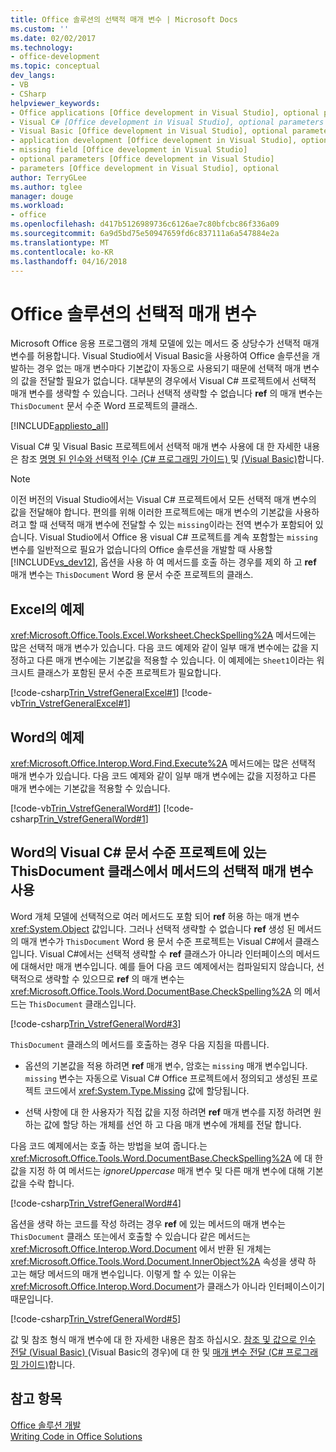 ```yaml
---
title: Office 솔루션의 선택적 매개 변수 | Microsoft Docs
ms.custom: ''
ms.date: 02/02/2017
ms.technology:
- office-development
ms.topic: conceptual
dev_langs:
- VB
- CSharp
helpviewer_keywords:
- Office applications [Office development in Visual Studio], optional parameters
- Visual C# [Office development in Visual Studio], optional parameters
- Visual Basic [Office development in Visual Studio], optional parameters
- application development [Office development in Visual Studio], optional parameters
- missing field [Office development in Visual Studio]
- optional parameters [Office development in Visual Studio]
- parameters [Office development in Visual Studio], optional
author: TerryGLee
ms.author: tglee
manager: douge
ms.workload:
- office
ms.openlocfilehash: d417b5126989736c6126ae7c80bfcbc86f336a09
ms.sourcegitcommit: 6a9d5bd75e50947659fd6c837111a6a547884e2a
ms.translationtype: MT
ms.contentlocale: ko-KR
ms.lasthandoff: 04/16/2018
---
```

# <a name="optional-parameters-in-office-solutions"></a>Office 솔루션의 선택적 매개 변수
  Microsoft Office 응용 프로그램의 개체 모델에 있는 메서드 중 상당수가 선택적 매개 변수를 허용합니다. Visual Studio에서 Visual Basic을 사용하여 Office 솔루션을 개발하는 경우 없는 매개 변수마다 기본값이 자동으로 사용되기 때문에 선택적 매개 변수의 값을 전달할 필요가 없습니다. 대부분의 경우에서 Visual C# 프로젝트에서 선택적 매개 변수를 생략할 수 있습니다. 그러나 선택적 생략할 수 없습니다 **ref** 의 매개 변수는 `ThisDocument` 문서 수준 Word 프로젝트의 클래스.  
  
 [!INCLUDE[appliesto_all](../vsto/includes/appliesto-all-md.md)]  
  
 Visual C# 및 Visual Basic 프로젝트에서 선택적 매개 변수 사용에 대 한 자세한 내용은 참조 [명명 된 인수와 선택적 인수 &#40;C&#35; 프로그래밍 가이드&#41; ](/dotnet/csharp/programming-guide/classes-and-structs/named-and-optional-arguments) 및 [ &#40;Visual Basic&#41;](/dotnet/visual-basic/programming-guide/language-features/procedures/optional-parameters)합니다.  
  
> [!NOTE]  
>  이전 버전의 Visual Studio에서는 Visual C# 프로젝트에서 모든 선택적 매개 변수의 값을 전달해야 합니다. 편의를 위해 이러한 프로젝트에는 매개 변수의 기본값을 사용하려고 할 때 선택적 매개 변수에 전달할 수 있는 `missing`이라는 전역 변수가 포함되어 있습니다. Visual Studio에서 Office 용 visual C# 프로젝트를 계속 포함할는 `missing` 변수를 일반적으로 필요가 없습니다의 Office 솔루션을 개발할 때 사용할 [!INCLUDE[vs_dev12](../vsto/includes/vs-dev12-md.md)], 옵션을 사용 하 여 메서드를 호출 하는 경우를 제외 하 고 **ref** 매개 변수는 `ThisDocument` Word 용 문서 수준 프로젝트의 클래스.  
  
## <a name="example-in-excel"></a>Excel의 예제  
 <xref:Microsoft.Office.Tools.Excel.Worksheet.CheckSpelling%2A> 메서드에는 많은 선택적 매개 변수가 있습니다. 다음 코드 예제와 같이 일부 매개 변수에는 값을 지정하고 다른 매개 변수에는 기본값을 적용할 수 있습니다. 이 예제에는 `Sheet1`이라는 워크시트 클래스가 포함된 문서 수준 프로젝트가 필요합니다.  
  
 [!code-csharp[Trin_VstrefGeneralExcel#1](../vsto/codesnippet/CSharp/excelworkbook1/Sheet1.cs#1)]
 [!code-vb[Trin_VstrefGeneralExcel#1](../vsto/codesnippet/VisualBasic/excelworkbook1/Sheet1.vb#1)]  
  
## <a name="example-in-word"></a>Word의 예제  
 <xref:Microsoft.Office.Interop.Word.Find.Execute%2A> 메서드에는 많은 선택적 매개 변수가 있습니다. 다음 코드 예제와 같이 일부 매개 변수에는 값을 지정하고 다른 매개 변수에는 기본값을 적용할 수 있습니다.  
  
 [!code-vb[Trin_VstrefGeneralWord#1](../vsto/codesnippet/VisualBasic/worddocument1/ThisDocument.vb#1)]
 [!code-csharp[Trin_VstrefGeneralWord#1](../vsto/codesnippet/CSharp/worddocument1/ThisDocument.cs#1)]  
  
## <a name="using-optional-parameters-of-methods-in-the-thisdocument-class-in-visual-c-document-level-projects-for-word"></a>Word의 Visual C# 문서 수준 프로젝트에 있는 ThisDocument 클래스에서 메서드의 선택적 매개 변수 사용  
 Word 개체 모델에 선택적으로 여러 메서드도 포함 되어 **ref** 허용 하는 매개 변수 <xref:System.Object> 값입니다. 그러나 선택적 생략할 수 없습니다 **ref** 생성 된 메서드의 매개 변수가 `ThisDocument` Word 용 문서 수준 프로젝트는 Visual C#에서 클래스입니다. Visual C#에서는 선택적 생략할 수 **ref** 클래스가 아니라 인터페이스의 메서드에 대해서만 매개 변수입니다. 예를 들어 다음 코드 예제에서는 컴파일되지 않습니다, 선택적으로 생략할 수 있으므로 **ref** 의 매개 변수는 <xref:Microsoft.Office.Tools.Word.DocumentBase.CheckSpelling%2A> 의 메서드는 `ThisDocument` 클래스입니다.  
  
 [!code-csharp[Trin_VstrefGeneralWord#3](../vsto/codesnippet/CSharp/worddocument1/ThisDocument.cs#3)]  
  
 `ThisDocument` 클래스의 메서드를 호출하는 경우 다음 지침을 따릅니다.  
  
-   옵션의 기본값을 적용 하려면 **ref** 매개 변수, 암호는 `missing` 매개 변수입니다. `missing` 변수는 자동으로 Visual C# Office 프로젝트에서 정의되고 생성된 프로젝트 코드에서 <xref:System.Type.Missing> 값에 할당됩니다.  
  
-   선택 사항에 대 한 사용자가 직접 값을 지정 하려면 **ref** 매개 변수를 지정 하려면 원하는 값에 할당 하는 개체를 선언 하 고 다음 매개 변수에 개체를 전달 합니다.  
  
 다음 코드 예제에서는 호출 하는 방법을 보여 줍니다.는 <xref:Microsoft.Office.Tools.Word.DocumentBase.CheckSpelling%2A> 에 대 한 값을 지정 하 여 메서드는 *ignoreUppercase* 매개 변수 및 다른 매개 변수에 대해 기본값을 수락 합니다.  
  
 [!code-csharp[Trin_VstrefGeneralWord#4](../vsto/codesnippet/CSharp/worddocument1/ThisDocument.cs#4)]  
  
 옵션을 생략 하는 코드를 작성 하려는 경우 **ref** 에 있는 메서드의 매개 변수는 `ThisDocument` 클래스 또는에서 호출할 수 있습니다 같은 메서드는 <xref:Microsoft.Office.Interop.Word.Document> 에서 반환 된 개체는 <xref:Microsoft.Office.Tools.Word.Document.InnerObject%2A> 속성을 생략 하 고는 해당 메서드의 매개 변수입니다. 이렇게 할 수 있는 이유는 <xref:Microsoft.Office.Interop.Word.Document>가 클래스가 아니라 인터페이스이기 때문입니다.  
  
 [!code-csharp[Trin_VstrefGeneralWord#5](../vsto/codesnippet/CSharp/worddocument1/ThisDocument.cs#5)]  
  
 값 및 참조 형식 매개 변수에 대 한 자세한 내용은 참조 하십시오. [참조 및 값으로 인수 전달 &#40;Visual Basic&#41; ](/dotnet/visual-basic/programming-guide/language-features/procedures/passing-arguments-by-value-and-by-reference) (Visual Basic의 경우)에 대 한 및 [매개 변수 전달 &#40;C&#35; 프로그래밍 가이드&#41;](/dotnet/csharp/programming-guide/classes-and-structs/passing-parameters)합니다.  
  
## <a name="see-also"></a>참고 항목  
 [Office 솔루션 개발](../vsto/developing-office-solutions.md)   
 [Writing Code in Office Solutions](../vsto/writing-code-in-office-solutions.md)  
  
  